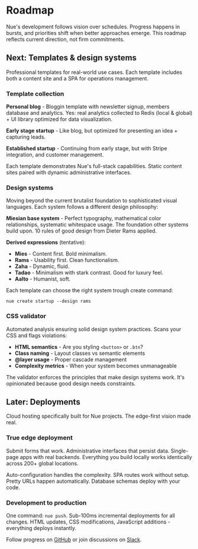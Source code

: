# Roadmap

Nue's development follows vision over schedules. Progress happens in bursts, and priorities shift when better approaches emerge. This roadmap reflects current direction, not firm commitments.

## Next: Templates & design systems

Professional templates for real-world use cases. Each template includes both a content site and a SPA for operations management.

### Template collection

**Personal blog** - Bloggin template with newsletter signup, members database and analytics. Yes: real analytics collected to Redis (local & global) + UI library optimized for data visualization.

**Early stage startup** - Like blog, but optimized for presenting an idea + capturing leads.

**Established startup** - Continuing from early stage, but with Stripe integration, and customer management.

Each template demonstrates Nue's full-stack capabilities. Static content sites paired with dynamic administrative interfaces.

 ### Design systems

Moving beyond the current brutalist foundation to sophisticated visual languages. Each system follows a different design philosophy:

**Miesian base system** - Perfect typography, mathematical color relationships, systematic whitespace usage. The foundation other systems build upon. 10 rules of good design from Dieter Rams applied.

**Derived expressions** (tentative):

- **Mies** - Content first. Bold minimalism.
- **Rams** - Usability first. Clean functionalism.
- **Zaha** - Dynamic, fluid.
- **Tadao** - Minimalism with stark contrast. Good for luxury feel.
- **Aalto** - Humanist, soft.

Each template can choose the right system trough create command:

```
nue create startup --design rams
```

### CSS validator

Automated analysis ensuring solid design system practices. Scans your CSS and flags violations:

- **HTML semantics** - Are you styling `<button>` or `.btn`?
- **Class naming** - Layout classes vs semantic elements
- **@layer usage** - Proper cascade management
- **Complexity metrics** - When your system becomes unmanageable

The validator enforces the principles that make design systems work. It's opinionated because good design needs constraints.


## Later: Deployments
Cloud hosting specifically built for Nue projects. The edge-first vision made real.


### True edge deployment
Submit forms that work. Administrative interfaces that persist data. Single-page apps with real backends. Everything you build locally works identically across 200+ global locations.

Auto-configuration handles the complexity. SPA routes work without setup. Pretty URLs happen automatically. Database schemas deploy with your code.

### Development to production
One command: `nue push`. Sub-100ms incremental deployments for all changes. HTML updates, CSS modifications, JavaScript additions - everything deploys instantly.


Follow progress on [GitHub](https://github.com/nuejs/nue) or join discussions on [Slack](https://join.slack.com/t/nuejs/shared_invite/zt-2wf8ozu5i-N2Y9PA_D17weIWuN2QPOqQ).

